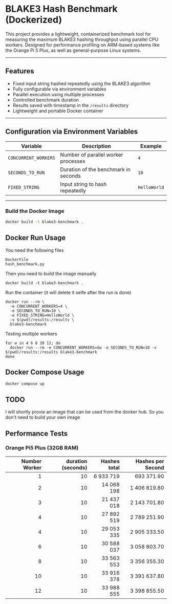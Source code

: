 # BLAKE3 Hash Benchmark (Dockerized)

This project provides a lightweight, containerized benchmark tool for measuring the maximum BLAKE3 hashing throughput using parallel CPU workers. Designed for performance profiling on ARM-based systems like the Orange Pi 5 Plus, as well as general-purpose Linux systems.

---

## Features

- Fixed input string hashed repeatedly using the BLAKE3 algorithm
- Fully configurable via environment variables
- Parallel execution using multiple processes
- Controlled benchmark duration
- Results saved with timestamp in the `/results` directory
- Lightweight and portable Docker container

---

## Configuration via Environment Variables

| Variable             | Description                                | Example         |
|----------------------|--------------------------------------------|-----------------|
| `CONCURRENT_WORKERS` | Number of parallel worker processes         | `4`             |
| `SECONDS_TO_RUN`     | Duration of the benchmark in seconds        | `10`            |
| `FIXED_STRING`       | Input string to hash repeatedly             | `HelloWorld`    |

---

### Build the Docker Image

```bash
docker build -t blake3-benchmark .
```

## Docker Run Usage
You need the following files
```
DockerFile
hash_benchmark.py
```
Then you need to build the image manually
```
docker build -t blake3-benchmark .
```

Run the container (it will delete it selfe after the run is done)

```
docker run --rm \
  -e CONCURRENT_WORKERS=4 \
  -e SECONDS_TO_RUN=10 \
  -e FIXED_STRING=HelloWorld \
  -v $(pwd)/results:/results \
  blake3-benchmark
```

Testing multiple workers
```
for w in 4 6 8 10 12; do
  docker run --rm -e CONCURRENT_WORKERS=$w -e SECONDS_TO_RUN=10 -v $(pwd)/results:/results blake3-benchmark
done
```

## Docker Compose Usage
```
docker compose up 
```

## TODO
I will shortly provie an image that can be used from the docker hub. So you don't need to build your own image

## Performance Tests
### Orange Pi5 Plus (32GB RAM)

| Number Worker | duration (seconds)        | Hashes total | Hashes per Second |
|--------------:|--------------------------:|-------------:|-------------------:|
|             1 |                        10 |     6 933 719|        693 371.90  |
|             2 |                        10 |    14 068 198|      1 406 819.80  |
|             3 |                        10 |    21 437 018|      2 143 701.80  |
|             4 |                        10 |    27 892 519|      2 789 251.90  |
|             4 |                        10 |    29 053 335|      2 905 333.50  |
|             6 |                        10 |    30 588 037|      3 058 803.70  |
|             8 |                        10 |    33 563 553|      3 356 355.30  |
|            10 |                        10 |    33 916 378|      3 391 637.80  |
|            12 |                        10 |    33 988 555|      3 398 855.50  |



